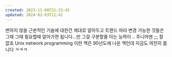 ```yaml
---
created: 2023-11-08T22:23:45
updated: 2024-03-03T11:41
---
```

변하지 않을 근본적인 기술에 대한건 
제대로 알아두고 
트랜드 따라 변경 가능한 것들은
그때 그때 필요할때 알아가면 됩니다...만
그걸 구분할줄 아는 능력이 .. 주니어땐 ;;; 잘 없죠 
Unix network programming 이란 책은
90년도에 나온 책인데 
지금도 여전히 봅니다 ㅋㅋㅋ 